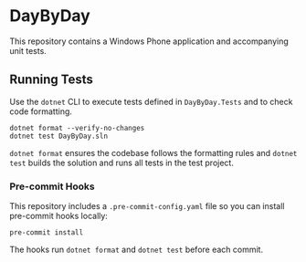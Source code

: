 # DayByDay

This repository contains a Windows Phone application and accompanying unit tests.

## Running Tests

Use the `dotnet` CLI to execute tests defined in `DayByDay.Tests` and to check
code formatting.

```
dotnet format --verify-no-changes
dotnet test DayByDay.sln
```

`dotnet format` ensures the codebase follows the formatting rules and
`dotnet test` builds the solution and runs all tests in the test project.

### Pre-commit Hooks

This repository includes a `.pre-commit-config.yaml` file so you can install
pre-commit hooks locally:

```
pre-commit install
```

The hooks run `dotnet format` and `dotnet test` before each commit.
